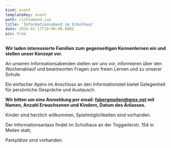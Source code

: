 ```yaml
---
kind: event
templateKey: event
path: /infoabend-jan
title: 'Informationsabend im Schulhaus'
date: 2018-01-17T18:00:00.000Z
pin: true
---
```

**Wir laden interessierte Familien zum gegenseitigen Kennenlernen ein und stellen unser Konzept vor.**

An unseren Informationsabenden stellen wir uns vor, informieren über den Wochenablauf und beantworten Fragen zum freien Lernen und zu unserer Schule. 

Ein einfacher Apéro im Anschluss an den Informationsteil bietet Gelegenheit für persönliche Gespräche und Austausch.

**Wir bitten um eine Anmeldung per email: fsbergmeilen@gmx.net mit Namen, Anzahl Erwachsenen und Kindern, Datum des Anlasses.**

Kinder sind herzlich willkommen, Spielmöglichkeiten sind vorhanden.

Der Informationsanlass findet im Schulhaus an der Toggwilerstr. 154 in Meilen statt, 

Parkplätze sind vorhanden.
